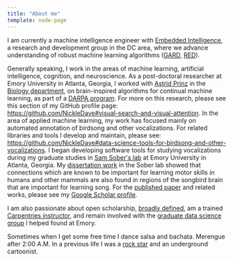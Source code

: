 ```yaml
---
title: "About me"
template: node-page
---
```


I am currently a machine intelligence engineer with
[Embedded Intelligence](https://www.linkedin.com/company/embedintel/),
a research and development group in the DC area,
where we advance understanding of robust machine learning algorithms
([GARD](https://www.darpa.mil/program/guaranteeing-ai-robustness-against-deception),
[RED](https://beta.sam.gov/opp/258cc833c18749de87aba9c129ee2205/view)).

Generally speaking, I work in the areas of
machine learning, artificial intelligence, cognition, and neuroscience.
As a post-doctoral researcher at Emory University in Atlanta, Georgia,
I worked with [Astrid Prinz](http://www.biology.emory.edu/research/Prinz/index.html)
in the [Biology department](http://www.biology.emory.edu/),
on brain-inspired algorithms for continual machine learning,
as part of a [DARPA program](https://www.darpa.mil/news-events/2017-03-16).
For more on this research, please see this section of my GitHub profile page:
<https://github.com/NickleDave#visual-search-and-visual-attention>.
In the area of applied machine learning,
my work has focused mainly on automated annotation of
birdsong and other vocalizations.
For related libraries and tools I develop and maintain,
please see:
<https://github.com/NickleDave#data-science-tools-for-birdsong-and-other-vocalizations>.
I began developing software tools for studying vocalizations during my graduate studies in
[Sam Sober's lab](http://www.biology.emory.edu/research/Sober/Home.html)
at Emory University in Atlanta, Georgia.
My [dissertation work](https://open.library.emory.edu/publications/emory%3Atrghv/)
in the Sober lab showed that connections which
are known to be important for learning motor skills in humans and other
mammals are also found in regions of the songbird brain
that are important for learning song.
For the [published paper](https://onlinelibrary.wiley.com/doi/abs/10.1002/cne.24428)
and related works, please see my
[Google Scholar profile](https://scholar.google.com/citations?user=rs2xJh4AAAAJ&hl=en).

I am also passionate about open scholarship,
[broadly defined](https://thepsychologist.bps.org.uk/volume-33/november-2020/bropenscience-broken-science),
am a trained [Carpentries instructor](https://carpentries.org/become-instructor/),
and remain involved with the
[graduate data science group](https://data-science-for-scientists-atl.github.io/)
I helped found at Emory.

Sometimes when I get some free time I dance salsa and bachata.
Merengue after 2:00 A.M.
In a previous life I was a
[rock star](https://nickblueandtheheavysighs.bandcamp.com/releases)
and an underground cartoonist.

